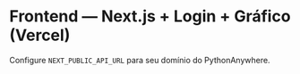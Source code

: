 # Frontend — Next.js + Login + Gráfico (Vercel)

Configure `NEXT_PUBLIC_API_URL` para seu domínio do PythonAnywhere.